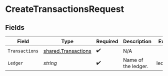 # CreateTransactionsRequest


## Fields

| Field                                                             | Type                                                              | Required                                                          | Description                                                       | Example                                                           |
| ----------------------------------------------------------------- | ----------------------------------------------------------------- | ----------------------------------------------------------------- | ----------------------------------------------------------------- | ----------------------------------------------------------------- |
| `Transactions`                                                    | [shared.Transactions](../../../pkg/models/shared/transactions.md) | :heavy_check_mark:                                                | N/A                                                               |                                                                   |
| `Ledger`                                                          | *string*                                                          | :heavy_check_mark:                                                | Name of the ledger.                                               | ledger001                                                         |